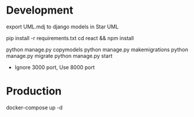 # Development

export UML.mdj to django models in Star UML

pip install -r requirements.txt
cd react && npm install

python manage.py copymodels
python manage.py makemigrations
python manage.py migrate
python manage.py start

 - Ignore 3000 port, Use 8000 port

# Production

docker-compose up -d

